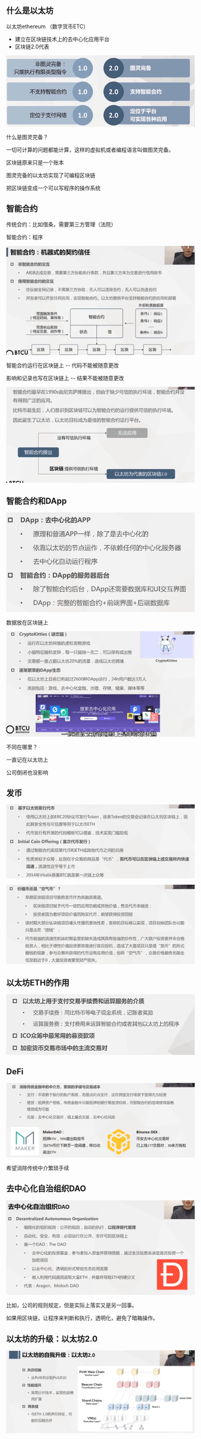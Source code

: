 ## 什么是以太坊

以太坊ethereum （数字货币ETC）

- 建立在区块链技术上的去中心化应用平台
- 区块链2.0代表

![image-20231014135114771](assets\image-20231014135114771.png)

什么是图灵完备？

一切可计算的问题都能计算，这样的虚拟机或者编程语言叫做图灵完备。



区块链原来只是一个账本

图灵完备的以太坊实现了可编程区块链

把区块链变成一个可以写程序的操作系统

## 智能合约

传统合约：比如借条，需要第三方管理（法院）

智能合约：程序

![image-20231014135433985](assets\image-20231014135433985.png)

智能合约运行在区块链上 -- 代码不能被随意更改

影响和记录也写在区块链上 -- 结果不能被随意更改

![image-20231014135922017](assets\image-20231014135922017.png)

## 智能合约和DApp

![image-20231014140005090](assets\image-20231014140005090.png)

数据放在区块链上

![image-20231014140036804](assets\image-20231014140036804.png)

不同在哪里？

一直记在以太坊上

公司倒闭也没影响

## 发币

![image-20231014140136346](assets\image-20231014140136346.png)

![image-20231014140241742](assets\image-20231014140241742.png)



## 以太坊ETH的作用

![image-20231014140318154](assets\image-20231014140318154.png)



## DeFi

![image-20231014140344229](assets\image-20231014140344229.png)

希望消除传统中介繁琐手续

## 去中心化自治组织DAO



![image-20231014140452890](assets\image-20231014140452890.png)

比如，公司的规则规定，但是实际上落实又是另一回事。

如果用区块链，让程序来判断和执行，透明化，避免了暗箱操作。

## 以太坊的升级：以太坊2.0

![image-20231014140624901](assets\image-20231014140624901.png)

